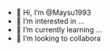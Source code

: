 - 👋 Hi, I’m @Maysu1993
- 👀 I’m interested in ...
- 🌱 I’m currently learning ...
- 💞️ I’m looking to collabora
<!---
Maysu1993/Maysu1993 is a ✨ special ✨ repository because its `README.md` (this file) appears on your GitHub profile.
You can click the Preview link to take a look at your changes.
--->
